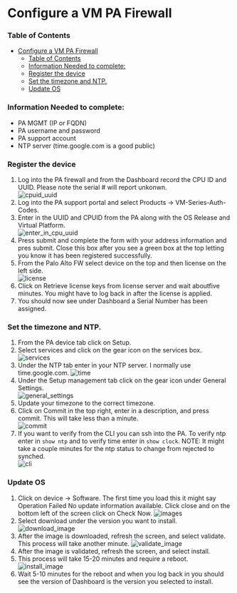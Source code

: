 # Configure a VM PA Firewall

### Table of Contents
- [Configure a VM PA Firewall](#configure-a-vm-pa-firewall)
    - [Table of Contents](#table-of-contents)
    - [Information Needed to complete:](#information-needed-to-complete)
    - [Register the device](#register-the-device)
    - [Set the timezone and NTP.](#set-the-timezone-and-ntp)
    - [Update OS](#update-os)

### Information Needed to complete:
* PA MGMT (IP or FQDN)
* PA username and password
* PA support account
* NTP server (time.google.com is a good public)

### Register the device
1. Log into the PA firewall and from the Dashboard record the CPU ID and UUID. Please note the serial # will report unkonwn.\
![cpuid_uuid](images/cpu_uuid.png)
2. Log into the PA support portal and select Products -> VM-Series-Auth-Codes.
3. Enter in the UUID and CPUID from the PA along with the OS Release and Virtual Platform.\
![enter_in_cpu_uuid](images/enter_in_uuid_cpuid.png)
4. Press submit and complete the form with your address information and pres submit. Close this box after you see a green box at the top letting you know it has been registered successfully.
5. From the Palo Alto FW select device on the top and then license on the left side.\
![license](images/license.png)
6. Click on Retrieve license  keys from license server and wait aboutfive minutes. You might have to log back in after the license is applied.
7. You should now see under Dashboard a Serial Number has been assigned.

### Set the timezone and NTP.
1. From the PA device tab click on Setup.
2. Select services and click on the gear icon on the services box.\
![services](images/services.png)
1. Under the NTP tab enter in your NTP server. I normally use time.google.com.
![time](images/time.png)
2. Under the Setup management tab click on the gear icon under General Settings.\
![general_settings](images/general_settings.png)
3. Update your timezone to the correct timezone.
4. Click on Commit in the top right, enter in a description, and press commit. This will take less than a minute.\
![commit](images/commit.png)
5. If you want to verify from the CLI you can ssh into the PA. To verify ntp enter in ```show ntp``` and to verify time enter in ```show clock```. NOTE: It might take a couple minutes for the ntp status to change from rejected to synched.\
![cli](images/cli.png)

### Update OS
1. Click on device -> Software. The first time you load this it might say Operation Failed No update information available. Click close and on the bottom left of the screen click on Check Now.
![images](images/images.png)
2. Select download under the version you want to install.
![download_image](images/download_image.png)
3. After the image is downloaded, refresh the screen, and select validate. This process will take another minute.
![validate_image](images/validate_image.png)
4. After the image is validated, refresh the screen, and select install.
5. This process will take 15-20 minutes and require a reboot.\
![install_image](images/install_image.png)
6. Wait 5-10 minutes for the reboot and when you log back in you should see the version of Dashboard is the version you selected to install.